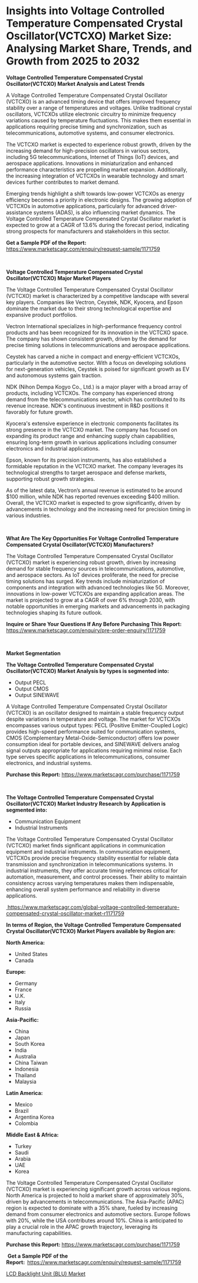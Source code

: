 <p><h1>Insights into Voltage Controlled Temperature Compensated Crystal Oscillator(VCTCXO) Market Size: Analysing Market Share, Trends, and Growth from 2025 to 2032</h1></p><p><strong>Voltage Controlled Temperature Compensated Crystal Oscillator(VCTCXO) Market Analysis and Latest Trends</strong></p>
<p><p>A Voltage Controlled Temperature Compensated Crystal Oscillator (VCTCXO) is an advanced timing device that offers improved frequency stability over a range of temperatures and voltages. Unlike traditional crystal oscillators, VCTCXOs utilize electronic circuitry to minimize frequency variations caused by temperature fluctuations. This makes them essential in applications requiring precise timing and synchronization, such as telecommunications, automotive systems, and consumer electronics.</p><p>The VCTCXO market is expected to experience robust growth, driven by the increasing demand for high-precision oscillators in various sectors, including 5G telecommunications, Internet of Things (IoT) devices, and aerospace applications. Innovations in miniaturization and enhanced performance characteristics are propelling market expansion. Additionally, the increasing integration of VCTCXOs in wearable technology and smart devices further contributes to market demand.</p><p>Emerging trends highlight a shift towards low-power VCTCXOs as energy efficiency becomes a priority in electronic designs. The growing adoption of VCTCXOs in automotive applications, particularly for advanced driver-assistance systems (ADAS), is also influencing market dynamics. The Voltage Controlled Temperature Compensated Crystal Oscillator market is expected to grow at a CAGR of 13.6% during the forecast period, indicating strong prospects for manufacturers and stakeholders in this sector.</p></p>
<p><strong>Get a Sample PDF of the Report:&nbsp;</strong> <a href="https://www.marketscagr.com/enquiry/request-sample/1171759?utm_campaign=3263&utm_medium=2&utm_source=Github&utm_content=ia&utm_term=06042025&utm_id=voltage-controlled-temperature-compensated-crystal-oscillatorvctcxo">https://www.marketscagr.com/enquiry/request-sample/1171759</a></p>
<p>&nbsp;</p>
<p><strong>Voltage Controlled Temperature Compensated Crystal Oscillator(VCTCXO) Major Market Players</strong></p>
<p><p>The Voltage Controlled Temperature Compensated Crystal Oscillator (VCTCXO) market is characterized by a competitive landscape with several key players. Companies like Vectron, Ceystek, NDK, Kyocera, and Epson dominate the market due to their strong technological expertise and expansive product portfolios.</p><p>Vectron International specializes in high-performance frequency control products and has been recognized for its innovation in the VCTCXO space. The company has shown consistent growth, driven by the demand for precise timing solutions in telecommunications and aerospace applications. </p><p>Ceystek has carved a niche in compact and energy-efficient VCTCXOs, particularly in the automotive sector. With a focus on developing solutions for next-generation vehicles, Ceystek is poised for significant growth as EV and autonomous systems gain traction.</p><p>NDK (Nihon Dempa Kogyo Co., Ltd.) is a major player with a broad array of products, including VCTCXOs. The company has experienced strong demand from the telecommunications sector, which has contributed to its revenue increase. NDK's continuous investment in R&D positions it favorably for future growth.</p><p>Kyocera's extensive experience in electronic components facilitates its strong presence in the VCTCXO market. The company has focused on expanding its product range and enhancing supply chain capabilities, ensuring long-term growth in various applications including consumer electronics and industrial applications.</p><p>Epson, known for its precision instruments, has also established a formidable reputation in the VCTCXO market. The company leverages its technological strengths to target aerospace and defense markets, supporting robust growth strategies.</p><p>As of the latest data, Vectron’s annual revenue is estimated to be around $100 million, while NDK has reported revenues exceeding $400 million. Overall, the VCTCXO market is expected to grow significantly, driven by advancements in technology and the increasing need for precision timing in various industries.</p></p>
<p>&nbsp;</p>
<p><strong>What Are The Key Opportunities For Voltage Controlled Temperature Compensated Crystal Oscillator(VCTCXO) Manufacturers?</strong></p>
<p><p>The Voltage Controlled Temperature Compensated Crystal Oscillator (VCTCXO) market is experiencing robust growth, driven by increasing demand for stable frequency sources in telecommunications, automotive, and aerospace sectors. As IoT devices proliferate, the need for precise timing solutions has surged. Key trends include miniaturization of components and integration with advanced technologies like 5G. Moreover, innovations in low-power VCTCXOs are expanding application areas. The market is projected to grow at a CAGR of over 6% through 2030, with notable opportunities in emerging markets and advancements in packaging technologies shaping its future outlook.</p></p>
<p><strong>Inquire or Share Your Questions If Any Before Purchasing This Report:</strong> <a href="https://www.marketscagr.com/enquiry/pre-order-enquiry/1171759?utm_campaign=3263&utm_medium=2&utm_source=Github&utm_content=ia&utm_term=06042025&utm_id=voltage-controlled-temperature-compensated-crystal-oscillatorvctcxo">https://www.marketscagr.com/enquiry/pre-order-enquiry/1171759</a></p>
<p>&nbsp;</p>
<p><strong>Market Segmentation</strong></p>
<p><strong>The Voltage Controlled Temperature Compensated Crystal Oscillator(VCTCXO) Market Analysis by types is segmented into:</strong></p>
<p><ul><li>Output PECL</li><li>Output CMOS</li><li>Output SINEWAVE</li></ul></p>
<p><p>A Voltage Controlled Temperature Compensated Crystal Oscillator (VCTCXO) is an oscillator designed to maintain a stable frequency output despite variations in temperature and voltage. The market for VCTCXOs encompasses various output types: PECL (Positive Emitter-Coupled Logic) provides high-speed performance suited for communication systems, CMOS (Complementary Metal-Oxide-Semiconductor) offers low power consumption ideal for portable devices, and SINEWAVE delivers analog signal outputs appropriate for applications requiring minimal noise. Each type serves specific applications in telecommunications, consumer electronics, and industrial systems.</p></p>
<p><strong>Purchase this Report:&nbsp;</strong><a href="https://www.marketscagr.com/purchase/1171759?utm_campaign=3263&utm_medium=2&utm_source=Github&utm_content=ia&utm_term=06042025&utm_id=voltage-controlled-temperature-compensated-crystal-oscillatorvctcxo">https://www.marketscagr.com/purchase/1171759</a></p>
<p>&nbsp;</p>
<p><strong>The Voltage Controlled Temperature Compensated Crystal Oscillator(VCTCXO) Market Industry Research by Application is segmented into:</strong></p>
<p><ul><li>Communication Equipment</li><li>Industrial Instruments</li></ul></p>
<p><p>The Voltage Controlled Temperature Compensated Crystal Oscillator (VCTCXO) market finds significant applications in communication equipment and industrial instruments. In communication equipment, VCTCXOs provide precise frequency stability essential for reliable data transmission and synchronization in telecommunications systems. In industrial instruments, they offer accurate timing references critical for automation, measurement, and control processes. Their ability to maintain consistency across varying temperatures makes them indispensable, enhancing overall system performance and reliability in diverse applications.</p></p>
<p><a href="https://www.marketscagr.com/global-voltage-controlled-temperature-compensated-crystal-oscillator-market-r1171759?utm_campaign=3263&utm_medium=2&utm_source=Github&utm_content=ia&utm_term=06042025&utm_id=voltage-controlled-temperature-compensated-crystal-oscillatorvctcxo">&nbsp;https://www.marketscagr.com/global-voltage-controlled-temperature-compensated-crystal-oscillator-market-r1171759</a></p>
<p><strong>In terms of Region, the Voltage Controlled Temperature Compensated Crystal Oscillator(VCTCXO) Market Players available by Region are:</strong></p>
<p>
    <p> <strong> North America: </strong>
        <ul>
            <li>United States</li>
            <li>Canada</li>
        </ul>
        </p> 
    <p> <strong> Europe: </strong>
        <ul>
            <li>Germany</li>
            <li>France</li>
            <li>U.K.</li>
            <li>Italy</li>
            <li>Russia</li>
        </ul>
        </p> 
    <p> <strong> Asia-Pacific: </strong>
        <ul>
            <li>China</li>
            <li>Japan</li>
            <li>South Korea</li>
            <li>India</li>
            <li>Australia</li>
            <li>China Taiwan</li>
            <li>Indonesia</li>
            <li>Thailand</li>
            <li>Malaysia</li>
        </ul>
        </p> 
    <p> <strong> Latin America: </strong>
        <ul>
            <li>Mexico</li>
            <li>Brazil</li>
            <li>Argentina Korea</li>
            <li>Colombia</li>
        </ul>
        </p> 
    <p> <strong> Middle East & Africa: </strong>
        <ul>
            <li>Turkey</li>
            <li>Saudi</li>
            <li>Arabia</li>
            <li>UAE</li>
            <li>Korea</li>
        </ul>
    </p>
    </p>
<p><p>The Voltage Controlled Temperature Compensated Crystal Oscillator (VCTCXO) market is experiencing significant growth across various regions. North America is projected to hold a market share of approximately 30%, driven by advancements in telecommunications. The Asia-Pacific (APAC) region is expected to dominate with a 35% share, fueled by increasing demand from consumer electronics and automotive sectors. Europe follows with 20%, while the USA contributes around 10%. China is anticipated to play a crucial role in the APAC growth trajectory, leveraging its manufacturing capabilities.</p></p>
<p><strong>Purchase this Report: </strong><a href="https://www.marketscagr.com/purchase/1171759?utm_campaign=3263&utm_medium=2&utm_source=Github&utm_content=ia&utm_term=06042025&utm_id=voltage-controlled-temperature-compensated-crystal-oscillatorvctcxo">https://www.marketscagr.com/purchase/1171759</a></p>
<p>&nbsp;<strong>Get a Sample PDF of the Report:&nbsp;&nbsp;</strong><a href="https://www.marketscagr.com/enquiry/request-sample/1171759?utm_campaign=3263&utm_medium=2&utm_source=Github&utm_content=ia&utm_term=06042025&utm_id=voltage-controlled-temperature-compensated-crystal-oscillatorvctcxo">https://www.marketscagr.com/enquiry/request-sample/1171759</a></p>
<p><strong></strong></p>
<p><p><a href="https://github.com/gunbybeahmg1/Market-Research-Report-List-1/blob/main/lcd-backlight-unit-blu-market.md?utm_campaign=3263&utm_medium=2&utm_source=Github&utm_content=ia&utm_term=06042025&utm_id=voltage-controlled-temperature-compensated-crystal-oscillatorvctcxo">LCD Backlight Unit (BLU) Market</a></p></p>